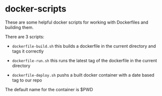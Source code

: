 # docker-scripts

These are some helpful docker scripts for working with Dockerfiles and building them.

There are 3 scripts:

* `dockerfile-build.sh` this builds a dockerfile in the current directory and tags it correctly

* `dockerfile-run.sh` this runs the latest tag of the dockerfile in the current directory

* `dockerfile-deploy.sh` pushs a built docker container with a date based tag to our repo

The default name for the container is $PWD
